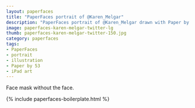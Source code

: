 ```yaml
---
layout: paperfaces
title: "PaperFaces portrait of @Karen_Melgar"
description: "PaperFaces portrait of @Karen_Melgar drawn with Paper by 53 on an iPad."
image: paperfaces-karen-melgar-twitter-lg
thumb: paperfaces-karen-melgar-twitter-150.jpg
category: paperfaces
tags: 
- PaperFaces
- portrait
- illustration
- Paper by 53
- iPad art
---
```


Face mask without the face.

{% include paperfaces-boilerplate.html %}